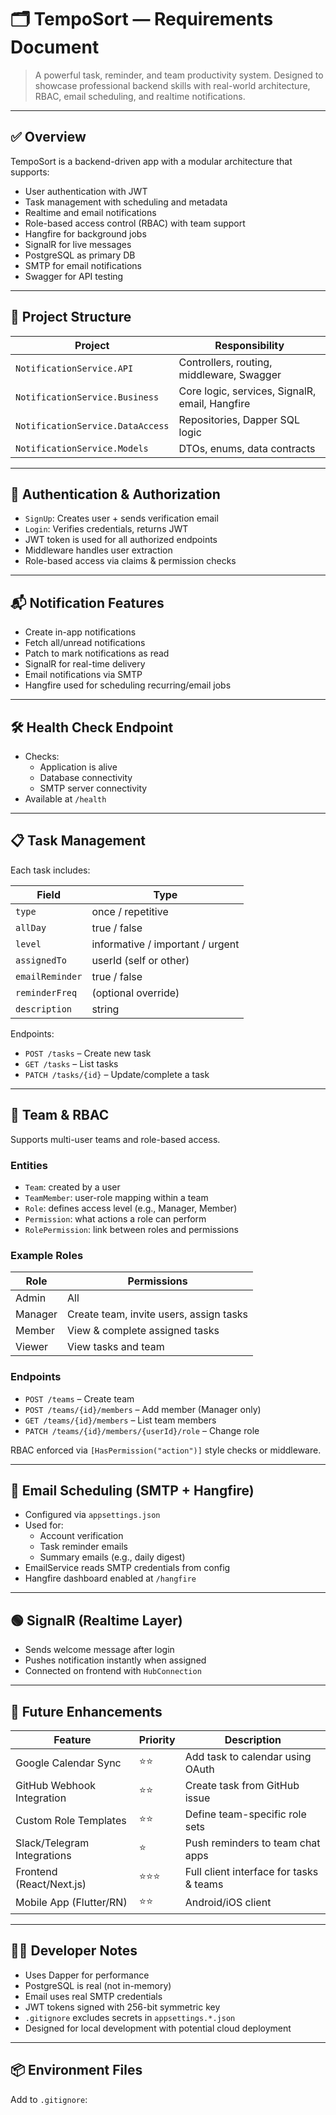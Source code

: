 # 🗂️ TempoSort — Requirements Document

> A powerful task, reminder, and team productivity system. Designed to showcase professional backend skills with real-world architecture, RBAC, email scheduling, and realtime notifications.

---

## ✅ Overview

TempoSort is a backend-driven app with a modular architecture that supports:

- User authentication with JWT
- Task management with scheduling and metadata
- Realtime and email notifications
- Role-based access control (RBAC) with team support
- Hangfire for background jobs
- SignalR for live messages
- PostgreSQL as primary DB
- SMTP for email notifications
- Swagger for API testing

---

## 🧱 Project Structure

| Project                      | Responsibility                          |
|-----------------------------|------------------------------------------|
| `NotificationService.API`   | Controllers, routing, middleware, Swagger |
| `NotificationService.Business` | Core logic, services, SignalR, email, Hangfire |
| `NotificationService.DataAccess` | Repositories, Dapper SQL logic          |
| `NotificationService.Models` | DTOs, enums, data contracts              |

---

## 🔐 Authentication & Authorization

- `SignUp`: Creates user + sends verification email
- `Login`: Verifies credentials, returns JWT
- JWT token is used for all authorized endpoints
- Middleware handles user extraction
- Role-based access via claims & permission checks

---

## 📬 Notification Features

- Create in-app notifications
- Fetch all/unread notifications
- Patch to mark notifications as read
- SignalR for real-time delivery
- Email notifications via SMTP
- Hangfire used for scheduling recurring/email jobs

---

## 🛠️ Health Check Endpoint

- Checks:
  - Application is alive
  - Database connectivity
  - SMTP server connectivity
- Available at `/health`

---

## 📋 Task Management

Each task includes:

| Field              | Type                     |
|-------------------|--------------------------|
| `type`            | once / repetitive        |
| `allDay`          | true / false             |
| `level`           | informative / important / urgent |
| `assignedTo`      | userId (self or other)   |
| `emailReminder`   | true / false             |
| `reminderFreq`    | (optional override)      |
| `description`     | string                   |

Endpoints:
- `POST /tasks` – Create new task
- `GET /tasks` – List tasks
- `PATCH /tasks/{id}` – Update/complete a task

---

## 👥 Team & RBAC

Supports multi-user teams and role-based access.

### Entities

- `Team`: created by a user
- `TeamMember`: user-role mapping within a team
- `Role`: defines access level (e.g., Manager, Member)
- `Permission`: what actions a role can perform
- `RolePermission`: link between roles and permissions

### Example Roles

| Role     | Permissions                                 |
|----------|---------------------------------------------|
| Admin    | All                                         |
| Manager  | Create team, invite users, assign tasks     |
| Member   | View & complete assigned tasks              |
| Viewer   | View tasks and team                         |

### Endpoints

- `POST /teams` – Create team
- `POST /teams/{id}/members` – Add member (Manager only)
- `GET /teams/{id}/members` – List team members
- `PATCH /teams/{id}/members/{userId}/role` – Change role

RBAC enforced via `[HasPermission("action")]` style checks or middleware.

---

## 📨 Email Scheduling (SMTP + Hangfire)

- Configured via `appsettings.json`
- Used for:
  - Account verification
  - Task reminder emails
  - Summary emails (e.g., daily digest)
- EmailService reads SMTP credentials from config
- Hangfire dashboard enabled at `/hangfire`

---

## 🟢 SignalR (Realtime Layer)

- Sends welcome message after login
- Pushes notification instantly when assigned
- Connected on frontend with `HubConnection`

---

## 🔄 Future Enhancements

| Feature                  | Priority | Description                                |
|--------------------------|----------|--------------------------------------------|
| Google Calendar Sync     | ⭐⭐      | Add task to calendar using OAuth           |
| GitHub Webhook Integration | ⭐⭐    | Create task from GitHub issue              |
| Custom Role Templates    | ⭐⭐      | Define team-specific role sets             |
| Slack/Telegram Integrations | ⭐   | Push reminders to team chat apps           |
| Frontend (React/Next.js) | ⭐⭐⭐     | Full client interface for tasks & teams    |
| Mobile App (Flutter/RN)  | ⭐⭐      | Android/iOS client                         |

---

## 🧑‍💻 Developer Notes

- Uses Dapper for performance
- PostgreSQL is real (not in-memory)
- Email uses real SMTP credentials
- JWT tokens signed with 256-bit symmetric key
- `.gitignore` excludes secrets in `appsettings.*.json`
- Designed for local development with potential cloud deployment

---

## 📦 Environment Files

Add to `.gitignore`:
